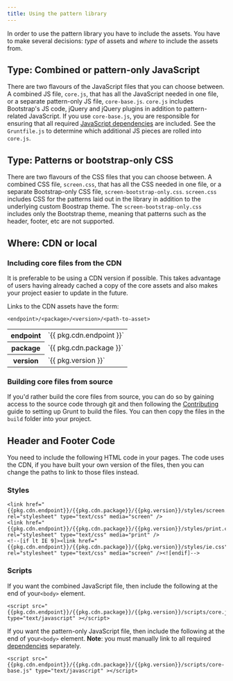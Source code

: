 ```yaml
---
title: Using the pattern library
---
```


In order to use the pattern library you have to include the assets. You have to make several decisions: _type_ of assets and _where_ to include the assets from.



## Type: Combined or pattern-only JavaScript

There are two flavours of the JavaScript files that you can choose between. A combined JS file, `core.js`, that has all the JavaScript needed in one file, or a separate pattern-only JS file, `core-base.js`. `core.js` includes Bootstrap's JS code, jQuery and jQuery plugins in addition to pattern-related JavaScript. If you use `core-base.js`, you are responsible for ensuring that all required [JavaScript dependencies](dependencies.html) are included. See the `Gruntfile.js` to determine which additional JS pieces are rolled into `core.js`.

## Type: Patterns or bootstrap-only CSS

There are two flavours of the CSS files that you can choose between. A combined CSS file, `screen.css`, that has all the CSS needed in one file, or a separate Bootstrap-only CSS file, `screen-bootstrap-only.css`. `screen.css` includes CSS for the patterns laid out in the library in addition to the underlying custom Boostrap theme. The `screen-bootstrap-only.css` includes only the Bootstrap theme, meaning that patterns such as the header, footer, etc are not supported.

## Where: CDN or local

### Including core files from the CDN

It is preferable to be using a CDN version if possible. This takes advantage of users having already cached a copy of the core assets and also makes your project easier to update in the future.

Links to the CDN assets have the form:

    <endpoint>/<package>/<version>/<path-to-asset>

<table>
  <tr><th>endpoint</th><td>`{{ pkg.cdn.endpoint }}`</td></tr>
  <tr><th>package</th><td>`{{ pkg.cdn.package }}`</td></tr>
  <tr><th>version</th><td>`{{ pkg.version }}`</td></tr>
</table>

### Building core files from source

If you'd rather build the core files from source, you can do so by gaining access to the source code through git and then following the [Contributing](contributing.html) guide to setting up Grunt to build the files. You can then copy the files in the `build` folder into your project.

## Header and Footer Code

You need to include the following HTML code in your pages. The code uses the CDN, if you have built your own version of the files, then you can change the paths to link to those files instead.

### Styles

```
<link href="{{pkg.cdn.endpoint}}/{{pkg.cdn.package}}/{{pkg.version}}/styles/screen.css" rel="stylesheet" type="text/css" media="screen" />
<link href="{{pkg.cdn.endpoint}}/{{pkg.cdn.package}}/{{pkg.version}}/styles/print.css" rel="stylesheet" type="text/css" media="print" />
<!--[if lt IE 9]><link href="{{pkg.cdn.endpoint}}/{{pkg.cdn.package}}/{{pkg.version}}/styles/ie.css" rel="stylesheet" type="text/css" media="screen" /><![endif]-->
```

### Scripts

If you want the combined JavaScript file, then include the following at the end of your`<body>` element.

```
<script src="{{pkg.cdn.endpoint}}/{{pkg.cdn.package}}/{{pkg.version}}/scripts/core.js" type="text/javascript" ></script>
```

If you want the pattern-only JavaScript file, then include the following at the end of your`<body>` element. __Note__: you must manually link to all required [
dependencies](dependencies.html) separately.

```
<script src="{{pkg.cdn.endpoint}}/{{pkg.cdn.package}}/{{pkg.version}}/scripts/core-base.js" type="text/javascript" ></script>
```
